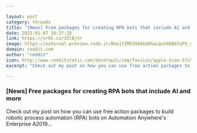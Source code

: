 ```yaml
---

layout: post
category: threads
title: "[News] Free packages for creating RPA bots that include AI and more"
date: 2021-01-07 16:37:28
link: https://vrhk.co/35lBjXr
image: https://external-preview.redd.it/BUe1fZMO3966kO8GaLQuCKBB67uPd_nPm-OX5kb_iBI.jpg?width=1200&height=628.272251309&auto=webp&crop=1200:628.272251309,smart&s=577296a71ce0a43e7e04fd7999eadf960da750b5
domain: reddit.com
author: "reddit"
icon: http://www.redditstatic.com/desktop2x/img/favicon/apple-icon-57x57.png
excerpt: "Check out my post on how you can use free action packages to build robotic process automation (RPA) bots on Automation Anywhere's Enterprise A2019..."

---
```


### [News] Free packages for creating RPA bots that include AI and more

Check out my post on how you can use free action packages to build robotic process automation (RPA) bots on Automation Anywhere's Enterprise A2019...